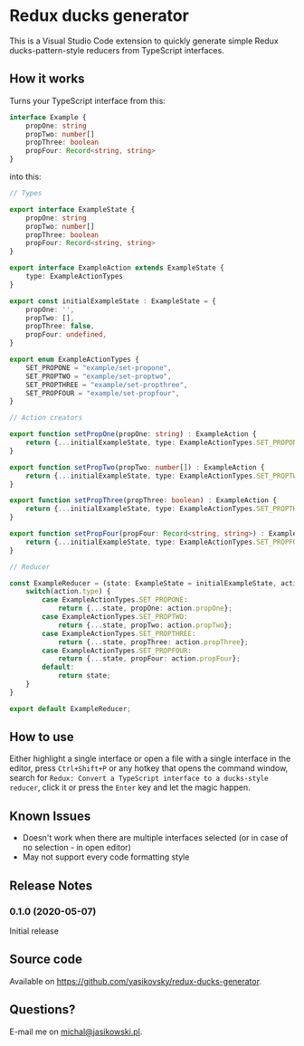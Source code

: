 # Redux ducks generator

This is a Visual Studio Code extension to quickly generate simple Redux ducks-pattern-style reducers from TypeScript interfaces.

## How it works

Turns your TypeScript interface from this:

```typescript
interface Example {
	propOne: string
	propTwo: number[]
	propThree: boolean
	propFour: Record<string, string>
}
```

into this:

```typescript
// Types

export interface ExampleState {
	propOne: string
	propTwo: number[]
	propThree: boolean
	propFour: Record<string, string>
}

export interface ExampleAction extends ExampleState {
	type: ExampleActionTypes
}

export const initialExampleState : ExampleState = {
	propOne: '',
	propTwo: [],
	propThree: false,
	propFour: undefined,
}

export enum ExampleActionTypes {
	SET_PROPONE = "example/set-propone",
	SET_PROPTWO = "example/set-proptwo",
	SET_PROPTHREE = "example/set-propthree",
	SET_PROPFOUR = "example/set-propfour",
}

// Action creators

export function setPropOne(propOne: string) : ExampleAction {
	return {...initialExampleState, type: ExampleActionTypes.SET_PROPONE, propOne: propOne};
}

export function setPropTwo(propTwo: number[]) : ExampleAction {
	return {...initialExampleState, type: ExampleActionTypes.SET_PROPTWO, propTwo: propTwo};
}

export function setPropThree(propThree: boolean) : ExampleAction {
	return {...initialExampleState, type: ExampleActionTypes.SET_PROPTHREE, propThree: propThree};
}

export function setPropFour(propFour: Record<string, string>) : ExampleAction {
	return {...initialExampleState, type: ExampleActionTypes.SET_PROPFOUR, propFour: propFour};
}

// Reducer

const ExampleReducer = (state: ExampleState = initialExampleState, action: ExampleAction) => {
	switch(action.type) {
		case ExampleActionTypes.SET_PROPONE:
			return {...state, propOne: action.propOne};
		case ExampleActionTypes.SET_PROPTWO:
			return {...state, propTwo: action.propTwo};
		case ExampleActionTypes.SET_PROPTHREE:
			return {...state, propThree: action.propThree};
		case ExampleActionTypes.SET_PROPFOUR:
			return {...state, propFour: action.propFour};
		default:
			return state;
	}
}

export default ExampleReducer;
```

## How to use

Either highlight a single interface or open a file with a single interface in the editor, press `Ctrl+Shift+P` or any hotkey that opens the command window, search for `Redux: Convert a TypeScript interface to a ducks-style reducer`, click it or press the `Enter` key and let the magic happen.

## Known Issues

- Doesn't work  when there are multiple interfaces selected (or in case of no selection - in open editor)
- May not support every code formatting style

## Release Notes

### 0.1.0 (2020-05-07)

Initial release

## Source code

Available on https://github.com/yasikovsky/redux-ducks-generator.

## Questions?

E-mail me on michal@jasikowski.pl.
